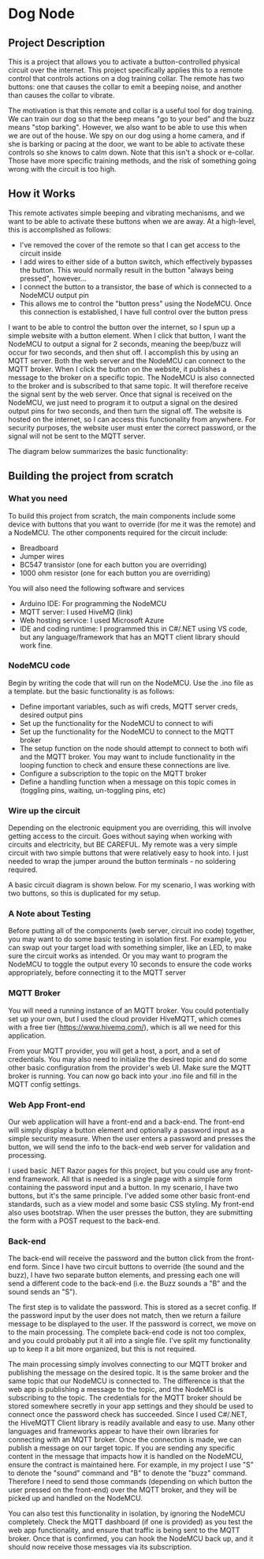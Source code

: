 # Dog Node

## Project Description
This is a project that allows you to activate a button-controlled physical circuit over the internet. This project specifically applies this to a remote control that controls actions on a dog training collar. The remote has two buttons: one that causes the collar to emit a beeping noise, and another than causes the collar to vibrate.

The motivation is that this remote and collar is a useful tool for dog training. We can train our dog so that the beep means "go to your bed" and the buzz means "stop barking". However, we also want to be able to use this when we are out of the house. We spy on our dog using a home camera, and if she is barking or pacing at the door, we want to be able to activate these controls so she knows to calm down. Note that this isn't a shock or e-collar. Those have more specific training methods, and the risk of something going wrong with the circuit is too high. 

## How it Works

This remote activates simple beeping and vibrating mechanisms, and we want to be able to activate these buttons when we are away. At a high-level, this is accomplished as follows:
- I've removed the cover of the remote so that I can get access to the circuit inside
- I add wires to either side of a button switch, which effectively bypasses the button. This would normally result in the button "always being pressed", however...
- I connect the button to a transistor, the base of which is connected to a NodeMCU output pin
- This allows me to control the "button press" using the NodeMCU. Once this connection is established, I have full control over the button press

I want to be able to control the button over the internet, so I spun up a simple website with a button element. When I click that button, I want the NodeMCU to output a signal for 2 seconds, meaning the beep/buzz will occur for two seconds, and then shut off. I accomplish this by using an MQTT server. Both the web server and the NodeMCU can connect to the MQTT broker. When I click the button on the website, it publishes a message to the broker on a specific topic. The NodeMCU is also connected to the broker and is subscribed to that same topic. It will therefore receive the signal sent by the web server. Once that signal is received on the NodeMCU, we just need to program it to output a signal on the desired output pins for two seconds, and then turn the signal off. The website is hosted on the internet, so I can access this functionality from anywhere. For security purposes, the website user must enter the correct password, or the signal will not be sent to the MQTT server. 

The diagram below summarizes the basic functionality: 

<add diagram here>


## Building the project from scratch

### What you need

To build this project from scratch, the main components include some device with buttons that you want to override (for me it was the remote) and a NodeMCU. The other components required for the circuit include:
- Breadboard
- Jumper wires
- BC547 transistor (one for each button you are overriding)
- 1000 ohm resistor (one for each button you are overriding)

You will also need the following software and services
- Arduino IDE: For programming the NodeMCU
- MQTT server: I used HiveMQ (link)
- Web hosting service: I used Microsoft Azure
- IDE and coding runtime: I programmed this in C#/.NET using VS code, but any language/framework that has an MQTT client library should work fine.  

### NodeMCU code

Begin by writing the code that will run on the NodeMCU. Use the .ino file as a template. but the basic functionality is as follows:
- Define important variables, such as wifi creds, MQTT server creds, desired output pins
- Set up the functionality for the NodeMCU to connect to wifi
- Set up the functionality for the NodeMCU to connect to the MQTT broker
- The setup function on the node should attempt to connect to both wifi and the MQTT broker. You may want to include functionality in the looping function to check and ensure these connections are live.
- Configure a subscription to the topic on the MQTT broker
- Define a handling function when a message on this topic comes in (toggling pins, waiting, un-toggling pins, etc)

### Wire up the circuit

Depending on the electronic equipment you are overriding, this will involve getting access to the circuit. Goes without saying when working with circuits and electricity, but BE CAREFUL. My remote was a very simple circuit with two simple buttons that were relatively easy to hook into. I just needed to wrap the jumper around the button terminals - no soldering required.

A basic circuit diagram is shown below. For my scenario, I was working with two buttons, so this is duplicated for my setup.

<show diagram>

### A Note about Testing

Before putting all of the components (web server, circuit ino code) together, you may want to do some basic testing in isolation first. For example, you can swap out your target load with something simpler, like an LED, to make sure the circuit works as intended. Or you may want to program the NodeMCU to toggle the output every 10 seconds to ensure the code works appropriately, before connecting it to the MQTT server

### MQTT Broker

You will need a running instance of an MQTT broker. You could potentially set up your own, but I used the cloud provider HiveMQTT, which comes with a free tier (https://www.hivemq.com/), which is all we need for this application. 

From your MQTT provider, you will get a host, a port, and a set of credentials. You may also need to initialize the desired topic and do some other basic configuration from the provider's web UI. Make sure the MQTT broker is running. You can now go back into your .ino file and fill in the MQTT config settings.

### Web App Front-end

Our web application will have a front-end and a back-end. The front-end will simply display a button element and optionally a password input as a simple security measure. When the user enters a password and presses the button, we will send the info to the back-end web server for validation and processing. 

I used basic .NET Razor pages for this project, but you could use any front-end framework. All that is needed is a single page with a simple form containing the password input and a button. In my scenario, I have two buttons, but it's the same principle. I've added some other basic front-end standards, such as a view model and some basic CSS styling. My front-end also uses bootstrap. When the user presses the button, they are submitting the form with a POST request to the back-end.

### Back-end

The back-end will receive the password and the button click from the front-end form. Since I have two circuit buttons to override (the sound and the buzz), I have two separate button elements, and pressing each one will send a different code to the back-end (i.e. the Buzz sounds a "B" and the sound sends an "S"). 

The first step is to validate the password. This is stored as a secret config. If the password input by the user does not match, then we return a failure message to be displayed to the user. If the password is correct, we move on to the main processing. The complete back-end code is not too complex, and you could probably put it all into a single file. I've split my functionality up to keep it a bit more organized, but this is not required.

The main processing simply involves connecting to our MQTT broker and publishing the message on the desired topic. It is the same broker and the same topic that our NodeMCU is connected to. The difference is that the web app is  publishing a message to the topic, and the NodeMCI is subscribing to the topic. The credentials for the MQTT broker should be stored somewhere secretly in your app settings and they should be used to connect once the password check has succeeded. Since I used C#/.NET, the HiveMQTT Client library is readily available and easy to use. Many other languages and frameworks appear to have their own libraries for connecting with an MQTT broker. Once the connection is made, we can publish a message on our target topic. If you are sending any specific content in the message that impacts how it is handled on the NodeMCU, ensure the contract is maintained here. For example, in my project I use "S" to denote the "sound" command and "B" to denote the "buzz" command. Therefore I need to send those commands (depending on which button the user pressed on the front-end) over the MQTT broker, and they will be picked up and handled on the NodeMCU. 

You can also test this functionality in isolation, by ignoring the NodeMCU completely. Check the MQTT dashboard (if one is provided) as you test the web app functionality, and ensure that traffic is being sent to the MQTT broker. Once that is confirmed, you can hook the NodeMCU back up, and it should now receive those messages via its subscription.

